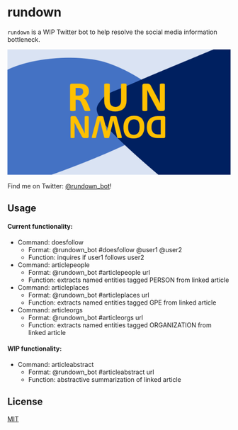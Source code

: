 # rundown

`rundown` is a WIP Twitter bot to help resolve the social media information bottleneck.

![box](img/logo_large.png)

Find me on Twitter: [@rundown_bot](https://twitter.com/rundown_bot/with_replies)!

## Usage

#### Current functionality:

- Command: doesfollow
  - Format: @rundown_bot #doesfollow @user1 @user2
  - Function: inquires if user1 follows user2
- Command: articlepeople
  - Format: @rundown_bot #articlepeople url
  - Function: extracts named entities tagged PERSON from linked article
- Command: articleplaces
  - Format: @rundown_bot #articleplaces url
  - Function: extracts named entities tagged GPE from linked article
- Command: articleorgs
  - Format: @rundown_bot #articleorgs url
  - Function: extracts named entities tagged ORGANIZATION from linked article

#### WIP functionality:

- Command: articleabstract
  - Format: @rundown_bot #articleabstract url
  - Function: abstractive summarization of linked article

## License
[MIT](https://choosealicense.com/licenses/mit/)
